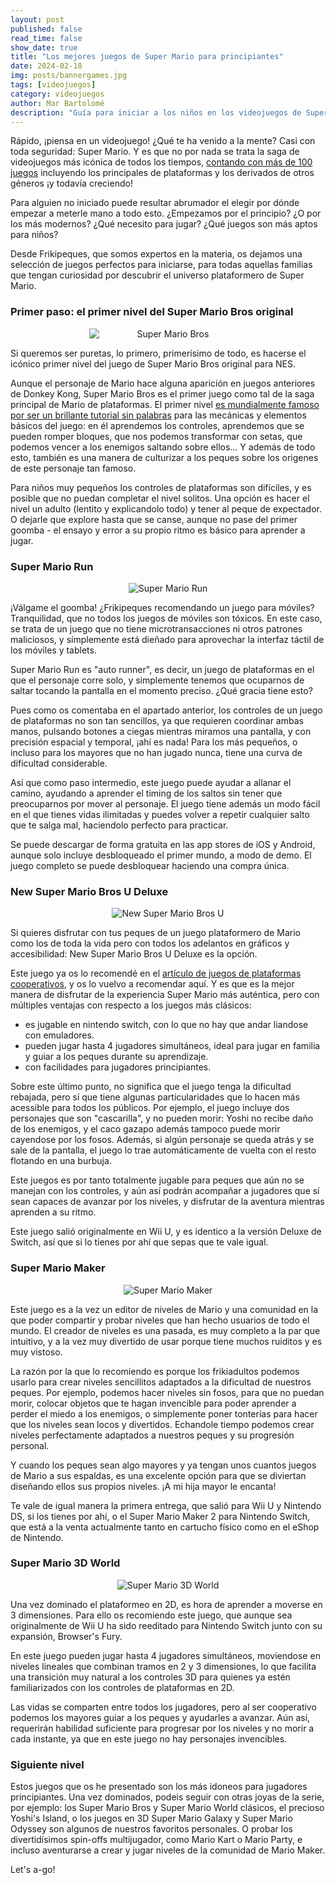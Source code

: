 ```yaml
---
layout: post
published: false
read_time: false
show_date: true
title: "Los mejores juegos de Super Mario para principiantes"
date: 2024-02-18
img: posts/bannergames.jpg
tags: [videojuegos]
category: videojuegos
author: Mar Bartolomé
description: "Guía para iniciar a los niños en los videojuegos de Super Mario"
---
```


Rápido, ¡piensa en un videojuego! ¿Qué te ha venido a la mente? Casi con toda seguridad: Super Mario. Y es que no por nada se trata la saga de videojuegos más icónica de todos los tiempos, [contando con más de 100 juegos](https://en.wikipedia.org/wiki/List_of_video_games_featuring_Mario) incluyendo los principales de plataformas y los derivados de otros géneros ¡y todavía creciendo!

Para alguien no iniciado puede resultar abrumador el elegir por dónde empezar a meterle mano a todo esto. ¿Empezamos por el principio? ¿O por los más modernos? ¿Qué necesito para jugar? ¿Qué juegos son más aptos para niños?

Desde Frikipeques, que somos expertos en la materia, os dejamos una selección de juegos perfectos para iniciarse, para todas aquellas familias que tengan curiosidad por descubrir el universo plataformero de Super Mario. 


### Primer paso: el primer nivel del Super Mario Bros original

<center><img src='./assets/img/posts/2024-03-10-iniciacion-a-mario/NES_Super_Mario_Bros.png' alt='Super Mario Bros' style="min-width: 50%"></center>

Si queremos ser puretas, lo primero, primerísimo de todo, es hacerse el icónico primer nivel del juego de Super Mario Bros original para NES.

Aunque el personaje de Mario hace alguna aparición en juegos anteriores de Donkey Kong, Super Mario Bros es el primer juego como tal de la saga principal de Mario de plataformas. El primer nivel [es mundialmente famoso por ser un brillante tutorial sin palabras](https://www.youtube.com/watch?v=ZH2wGpEZVgE) para las mecánicas y elementos básicos del juego: en él aprendemos los controles, aprendemos que se pueden romper bloques, que nos podemos transformar con setas, que podemos vencer a los enemigos saltando sobre ellos... Y además de todo esto, también es una manera de culturizar a los peques sobre los origenes de este personaje tan famoso.

Para niños muy pequeños los controles de plataformas son difíciles, y es posible que no puedan completar el nivel solitos. Una opción es hacer el nivel un adulto (lentito y explicandolo todo) y tener al peque de expectador. O dejarle que explore hasta que se canse, aunque no pase del primer goomba - el ensayo y error a su propio ritmo es básico para aprender a jugar. 


### Super Mario Run

<center><img src='./assets/img/posts/2024-03-10-iniciacion-a-mario/SMR.png' alt='Super Mario Run' style="max-width: 80%"></center>

¡Válgame el goomba! ¿Frikipeques recomendando un juego para móviles? Tranquilidad, que no todos los juegos de móviles son tóxicos. En este caso, se trata de un juego que no tiene microtransacciones ni otros patrones maliciosos, y símplemente está dieñado para aprovechar la interfaz táctil de los móviles y tablets.

Super Mario Run es "auto runner", es decir, un juego de plataformas en el que el personaje corre solo, y simplemente tenemos que ocuparnos de saltar tocando la pantalla en el momento preciso. ¿Qué gracia tiene esto?

Pues como os comentaba en el apartado anterior, los controles de un juego de plataformas no son tan sencillos, ya que requieren coordinar ambas manos, pulsando botones a ciegas mientras miramos una pantalla, y con precisión espacial y temporal, ¡ahí es nada! Para los más pequeños, o incluso para los mayores que no han jugado nunca, tiene una curva de dificultad considerable.

Así que como paso intermedio, este juego puede ayudar a allanar el camino, ayudando a aprender el timing de los saltos sin tener que preocuparnos por mover al personaje. El juego tiene además un modo fácil en el que tienes vidas ilimitadas y puedes volver a repetir cualquier salto que te salga mal, haciendolo perfecto para practicar.

Se puede descargar de forma gratuita en las app stores de iOS y Android, aunque solo incluye desbloqueado el primer mundo, a modo de demo. El juego completo se puede desbloquear haciendo una compra única.


### New Super Mario Bros U Deluxe

<center><img src='./assets/img/posts/2024-03-10-iniciacion-a-mario/mario_bros_deluxe.webp' alt='New Super Mario Bros U' style="max-width: 80%"></center>

Si quieres disfrutar con tus peques de un juego plataformero de Mario como los de toda la vida pero con todos los adelantos en gráficos y accesibilidad: New Super Mario Bros U Deluxe es la opción.

Este juego ya os lo recomendé en el [artículo de juegos de plataformas cooperativos](https://frikipeques.com/juegos-plataformas-cooperativos.html), y os lo vuelvo a recomendar aquí. Y es que es la mejor manera de disfrutar de la experiencia Super Mario más auténtica, pero con múltiples ventajas con respecto a los juegos más clásicos:

- es jugable en nintendo switch, con lo que no hay que andar liandose con emuladores.
- pueden jugar hasta 4 jugadores simultáneos, ideal para jugar en familia y guiar a los peques durante su aprendizaje.
- con facilidades para jugadores principiantes.

Sobre este último punto, no significa que el juego tenga la dificultad rebajada, pero sí que tiene algunas particularidades que lo hacen más acessible para todos los públicos. Por ejemplo, el juego incluye dos personajes que son "cascarilla", y no pueden morir: Yoshi no recibe daño de los enemigos, y el caco gazapo además tampoco puede morir cayendose por los fosos. Además, si algún personaje se queda atrás y se sale de la pantalla, el juego lo trae automáticamente de vuelta con el resto flotando en una burbuja.

Este juegos es por tanto totalmente jugable para peques que aún no se manejan con los controles, y aún así podrán acompañar a jugadores que sí sean capaces de avanzar por los niveles, y disfrutar de la aventura mientras aprenden a su ritmo. 

Este juego salió originalmente en Wii U, y es identico a la versión Deluxe de Switch, así que si lo tienes por ahí que sepas que te vale igual.


### Super Mario Maker

<center><img src='./assets/img/posts/2024-03-10-iniciacion-a-mario/SMM-Tutorial.webp' alt='Super Mario Maker' style="max-width: 80%"></center>

Este juego es a la vez un editor de niveles de Mario y una comunidad en la que poder compartir y probar niveles que han hecho usuarios de todo el mundo. El creador de niveles es una pasada, es muy completo a la par que intuitivo, y a la vez muy divertido de usar porque tiene muchos ruiditos y es muy vistoso. 

La razón por la que lo recomiendo es porque los frikiadultos podemos usarlo para crear niveles sencillitos adaptados a la dificultad de nuestros peques. Por ejemplo, podemos hacer niveles sin fosos, para que no puedan morir, colocar objetos que te hagan invencible para poder aprender a perder el miedo a los enemigos, o simplemente poner tonterías para hacer que los niveles sean locos y divertidos. Echandole tiempo podemos crear niveles perfectamente adaptados a nuestros peques y su progresión personal.

Y cuando los peques sean algo mayores y ya tengan unos cuantos juegos de Mario a sus espaldas, es una excelente opción para que se diviertan diseñando ellos sus propios niveles. ¡A mi hija mayor le encanta!

Te vale de igual manera la primera entrega, que salió para Wii U y Nintendo DS, si los tienes por ahí, o el Super Mario Maker 2 para Nintendo Switch, que está a la venta actualmente tanto en cartucho físico como en el eShop de Nintendo.


### Super Mario 3D World

<center><img src='./assets/img/posts/2024-03-10-iniciacion-a-mario/SM3DW.webp' alt='Super Mario 3D World' style="max-width: 80%"></center>

Una vez dominado el plataformeo en 2D, es hora de aprender a moverse en 3 dimensiones. Para ello os recomiendo este juego, que aunque sea originalmente de Wii U ha sido reeditado para Nintendo Switch junto con su expansión, Browser's Fury.

En este juego pueden jugar hasta 4 jugadores simultáneos, moviendose en niveles lineales que combinan tramos en 2 y 3 dimensiones, lo que facilita una transición muy natural a los controles 3D para quienes ya estén familiarizados con los controles de plataformas en 2D.

Las vidas se comparten entre todos los jugadores, pero al ser cooperativo podemos los mayores guiar a los peques y ayudarles a avanzar. Aún así, requerirán habilidad suficiente para progresar por los niveles y no morir a cada instante, ya que en este juego no hay personajes invencibles.


### Siguiente nivel

Estos juegos que os he presentado son los más idoneos para jugadores principiantes. Una vez dominados, podeis seguir con otras joyas de la serie, por ejemplo: los Super Mario Bros y Super Mario World clásicos, el precioso Yoshi's Island, o los juegos en 3D Super Mario Galaxy y Super Mario Odyssey son algunos de nuestros favoritos personales. O probar los divertidísimos spin-offs multijugador, como Mario Kart o Mario Party, e incluso aventurarse a crear y jugar niveles de la comunidad de Mario Maker.

Let's a-go!